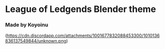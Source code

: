 # League of Ledgends Blender theme
### Made by Koyoinu
(https://cdn.discordapp.com/attachments/1001677832088453300/1010136836137549844/unknown.png)
